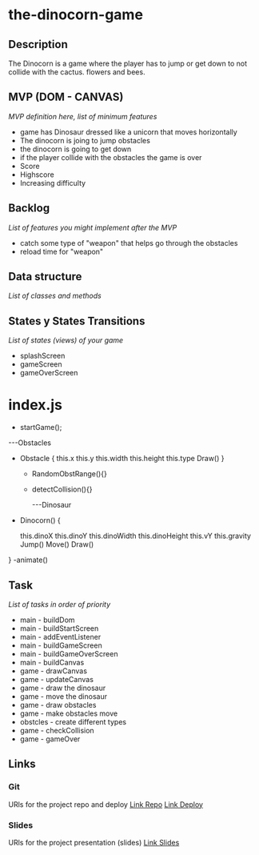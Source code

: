 # the-dinocorn-game

## Description

The Dinocorn is a game where the player has to jump or get down to not collide with the cactus. flowers and bees.

## MVP (DOM - CANVAS)

_MVP definition here, list of minimum features_

- game has Dinosaur dressed like a unicorn that moves horizontally
- The dinocorn is joing to jump obstacles
- the dinocorn is going to get down
- if the player collide with the obstacles the game is over
- Score
- Highscore
- Increasing difficulty

## Backlog

_List of features you might implement after the MVP_

- catch some type of "weapon" that helps go through the obstacles
- reload time for "weapon"

## Data structure

_List of classes and methods_

## States y States Transitions

_List of states (views) of your game_

- splashScreen
- gameScreen
- gameOverScreen

# index.js

- startGame();

---Obstacles

- Obstacle {
  this.x
  this.y
  this.width
  this.height
  this.type
  Draw()
  }

  - RandomObstRange(){}

  - detectCollision(){}

    ---Dinosaur

- Dinocorn() {

  this.dinoX
  this.dinoY
  this.dinoWidth
  this.dinoHeight
  this.vY
  this.gravity
  Jump()
  Move()
  Draw()

}
-animate()

## Task

_List of tasks in order of priority_

- main - buildDom
- main - buildStartScreen
- main - addEventListener
- main - buildGameScreen
- main - buildGameOverScreen
- main - buildCanvas
- game - drawCanvas
- game - updateCanvas
- game - draw the dinosaur
- game - move the dinosaur
- game - draw obstacles
- game - make obstacles move
- obstcles - create different types
- game - checkCollision
- game - gameOver

## Links

### Git

URls for the project repo and deploy
[Link Repo](https://github.com/saracsilva/the-dinocorn-game)
[Link Deploy](https://saracsilva.github.io/the-dinocorn-game/)

### Slides

URls for the project presentation (slides)
[Link Slides]()
